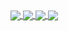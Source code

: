 <!--
[![tuokri's GitHub stats](https://github-readme-stats.vercel.app/api?username=tuokri&count_private=true&theme=synthwave&show_icons=true&include_all_commits=true)](https://github.com/anuraghazra/github-readme-stats)
[![Top Langs](https://github-readme-stats.vercel.app/api/top-langs/?username=tuokri&layout=compact&theme=synthwave&langs_count=8)](https://github.com/anuraghazra/github-readme-stats)
-->

<a href="https://github.com/anuraghazra/github-readme-stats#gh-dark-mode-only">
  <img align="center" src="https://gh-readme-stats-cache.fly.dev/api?username=tuokri&count_private=true&theme=synthwave&show_icons=true&include_all_commits=true#gh-dark-mode-only" />
</a>
<a href="https://github.com/anuraghazra/github-readme-stats#gh-light-mode-only">
  <img align="center" src="https://gh-readme-stats-cache.fly.dev/api?username=tuokri&count_private=true&theme=default&show_icons=true&include_all_commits=true#gh-light-mode-only" />
</a>
<a href="https://github.com/anuraghazra/github-readme-stats#gh-dark-mode-only">
  <img align="center" src="https://gh-readme-stats-cache.fly.dev/api/top-langs/?username=tuokri&layout=compact&theme=synthwave&langs_count=8&count_private=true&exclude_repo=github-readme-stats,DPP,mumble,UnrealEngine,pyspellchecker,ftp-tail,SquadJS,CnC_Remastered_Collection,UDK-lite#gh-dark-mode-only" />
</a>
<a href="https://github.com/anuraghazra/github-readme-stats#gh-light-mode-only">
  <img align="center" src="https://gh-readme-stats-cache.fly.dev/api/top-langs/?username=tuokri&layout=compact&theme=default&langs_count=8&count_private=true&exclude_repo=github-readme-stats,DPP,mumble,UnrealEngine,pyspellchecker,ftp-tail,SquadJS,CnC_Remastered_Collection,UDK-lite#gh-light-mode-only" />
</a>

<!--
**tuokri/tuokri** is a ✨ _special_ ✨ repository because its `README.md` (this file) appears on your GitHub profile.

Here are some ideas to get you started:

- 🔭 I’m currently working on ...
- 🌱 I’m currently learning ...
- 👯 I’m looking to collaborate on ...
- 🤔 I’m looking for help with ...
- 💬 Ask me about ...
- 📫 How to reach me: ...
- 😄 Pronouns: ...
- ⚡ Fun fact: ...
-->
